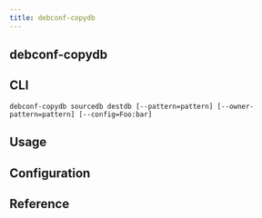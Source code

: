 ```yaml
---
title: debconf-copydb
---
```


## debconf-copydb


## CLI

```
debconf-copydb sourcedb destdb [--pattern=pattern] [--owner-pattern=pattern] [--config=Foo:bar]
```

## Usage

## Configuration

## Reference
